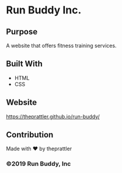 # Run Buddy Inc.

## Purpose
A website that offers fitness training services.

## Built With
* HTML
* CSS

## Website
https://theprattler.github.io/run-buddy/

## Contribution
Made with :heart: by theprattler

### &copy;2019 Run Buddy, Inc
